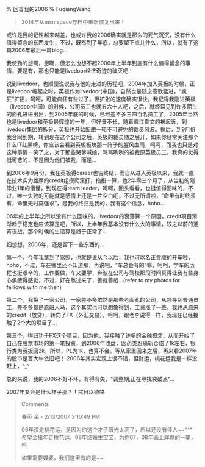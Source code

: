 % 回首我的2006
% FuqiangWang

> 2014年从msn space存档中重新恢复出来！

或许是我的记性越来越差，也或许我的2006确实就是那么的死气沉沉，没有什么值得留念的东西发生，不过，既然到了年底，总要留下点儿什么，所以，就有了这篇2006年最后一篇blog...

我使劲的想啊，想啊，但怎么也想不起2006年上半年到底有什么值得留念的事情，要是有，那也只能是livedoor经济奇迹的破灭吧！ 

说到livedoor，也顺便说说我与他的走过的历程吧，2004年加入英极的时候，正是livedoor崛起之时，英极作为livedoor(中国)，自然也是随之高歌猛进，“疯狂”扩招，呵呵，可能疯狂有些过了，但扩张的速度确实很快，我记得我刚进英极（livedoor中国）的时候，公司员工也就五六十人吧，之后，就经常见到许多陌生的面孔进进出出，到2005年底的时候，已经差不多三四百名员工了，2005年当然也是livedoor和英极最辉煌的一年，但好景不长，随着崛江贵文的被起诉，到livedoor集团的拆分，英极也开始酝酿一轮不可避免的裁员风波。稍后，到9月份我合同到期，转到现在这个公司之后，英极的裁员随之展开，如果你经常关注那个什么IT红黑榜，你应该会看到英极板块那一阵子的腥风血雨，呵呵，而我也只是对这种事情一笑了之，对于那些哭爹喊娘，骂骂咧咧的被裁原英极员工，我真的觉得挺可悲的，不是因为他们被裁，而是...

到2006年9月份，我在英极得career也告终结，而自从进入英极以来，我就一直在技术实力雄厚的credit组摸爬滚打，掐指一算，也2年零三个月了，从当初的刚毕业1年的懵懂，到现在得team leader，呵呵，回头看看，也挺值得回味的，不过，唯一失败的可能就是感情上还是一片空白吧，不过无所谓啦，“命里有时终须有，命里无时莫强求”，是我的终归是我的，我有这个信念，hoho...

06年的上半年之所以没有什么回味的，livedoor的衰落算一个原因，credit项目渐渐趋于稳定也应该算是吧，所以，上半年我基本没有什么大的事情，较之以前的通宵夜战，那个时候的生活算是趋于正常了...

细想想，2006年，还是留下一些东西的...

第一个，今年我拿到了驾照，也就是说从今以后，我也可以名正言顺的开车啦，hoho，不过，车在哪里还不知道那，再说吧，“车总会有的”嘛，呵呵，学车的历程也挺艰辛的，工作要做，车又要学，奔波在公司与驾校那段时间真得让我有些身心俱疲得感觉，不过，好在熬过来了，善哉善哉...(refer to my photos for felllows with me then)

第二个，我换了一家公司，一家差不多依然是那些老面孔的公司，从领导到普通员工，差不多都是原班人马，这个其实也可以想象得到，工资涨了一些，我也从原来的credit（放贷），转向了FX（外汇交易），呵呵，跟老李说得一样，我现在已经接触了2个大的项目了...

第三个，得归功于FX这个项目，因为他，我接触了许多的金融概念，从而开始了自己在股票市场的第一笔投资，到2006年收盘，医药类忍痛斩仓赔了1k左右，银行类为我扳回2k，所以，PL为1k，也算不会。等从家里回来之后，再来看2007年的股市是否大牛依旧吧！
2006年其实宏观上很不错，但财运，桃花运我是一样没赶上，^_^

总的来说，我的2006不好不坏，有得有失，"调整期,正在寻找突破点"...

2007年又会是什么样子那？！拭目以待咯

<blockquote>
Comments

春英 金 - 2/13/2007 3:10:49 PM

06年没走桃花运，是因为你这个才子眼光太高了，所以还没有佳人~~^^*
希望金猪年走桃花运，08年结婚生宝宝，为你07，08年画上辉煌的一笔，哈
 
如果需要媒婆，我们这里有的是~~
</blockquote>